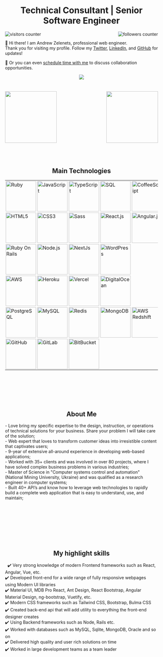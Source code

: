<h1 align="center">Technical Consultant | Senior Software Engineer</h1>

<img align="right" src="https://img.shields.io/github/followers/azelenets?label=Follow&style=social" alt="followers counter"/>
<img align="left" src="https://visitor-badge.laobi.icu/badge?page_id=azelenets.azelenets" alt="visitors counter"/>
<img height="15" />

<p>
  👋 Hi there! I am Andrew Zelenets, professional web engineer. 
  <br/>Thank you for visiting my profile. Follow my <a href="https://twitter.com/AndrewZelenets">Twitter</a>, <a href="www.linkedin.com/in/andrewzelenets">LinkedIn</a>, and <a href="https://github.com/azelenets">GitHub</a> for updates!
</p>

<p>
  🔔 Or you can even <a href="https://calendly.com/andrew-zelenets/30min">schedule time with me</a> to discuss collaboration opportunities.
</p>

<p align="center">
  <img src="https://github-profile-trophy.vercel.app/?username=azelenets&row=1&column=6&theme=gruvbox&margin-w=15&margin-h=15"/>
</p>
<!-- 
<p align="center">
    <img src="https://github-profile-trophy.vercel.app/?username=mern-dev-full&row=1&column=6&theme=gruvbox&margin-w=15&margin-h=15"/>
</p> -->

<!-- <img width="100%" src="https://activity-graph.herokuapp.com/graph?username=azelenets&theme=github&count_private=true" /> -->
<h1 align="center"></h1>
<img align="left" height="170px" src="https://github-readme-stats.vercel.app/api?username=azelenets&count_private=true&show_icons=true&theme=chartreuse-dark" />
<img align="right" height="170px" src="https://github-readme-stats.vercel.app/api/top-langs/?username=azelenets&layout=compact&theme=chartreuse-dark&langs_count=8" />

<img height="150" />

<br/>
<h2 font-weight="bold" style="display: block; text-align: center; margin-top: 100px;">Main Technologies</h2>
<table>
  <tr>
    <td title="Ruby" style="padding: 2px;"><img src="https://img.icons8.com/color/48/000000/ruby-programming-language.png" width="100" alt="Ruby"/></td>
    <td title="JavaScript" style="padding: 2px;"><img src="https://img.icons8.com/color/96/000000/javascript--v2.png" width="100" alt="JavaScript"></td>
    <td title="TypeScript" style="padding: 2px;"><img src="https://img.icons8.com/color/2x/typescript.png" width="100" alt="TypeScript"></td>
    <td title="SQL" style="padding: 2px;"><img src="https://cdn4.iconfinder.com/data/icons/flat-pro-database-set-1/32/sql-badge-512.png" width="100" alt="SQL"></td>
    <td title="CoffeeScript" style="padding: 2px;"><img src="https://raw.githubusercontent.com/prplx/svg-logos/master/svg/coffeescript.svg" width="100" alt="CoffeeScript"></td>
    <td title="Bash" style="padding: 2px;"><img src="https://upload.wikimedia.org/wikipedia/commons/thumb/4/4b/Bash_Logo_Colored.svg/1200px-Bash_Logo_Colored.svg.png" width="100" alt="Bash"></td>
  </tr>
  
  <tr>
    <td title="HTML5" style="padding: 2px;"><img src="https://img.icons8.com/color/2x/html-5.png" width="100" alt="HTML5"></td>
    <td title="CSS3" style="padding: 2px;"><img src="https://img.icons8.com/color/2x/css3.png" width="100" alt="CSS3"></td>
    <td title="Sass" style="padding: 2px;"><img src="https://img.icons8.com/color/2x/sass.png" width="100" alt="Sass"></td>
    <td title="React.js" style="padding: 2px;"><img src="https://www.paceit.co.uk/wp-content/uploads/2021/07/reactjs-development-company.png" width="100" alt="React.js"></td>
    <td title="Angular.js" style="padding: 2px;"><img src="https://img.icons8.com/color/2x/angularjs.png" width="100" alt="Angular.js"></td>
    <td title="Vue" style="padding: 2px;"><img src="https://upload.wikimedia.org/wikipedia/commons/thumb/9/95/Vue.js_Logo_2.svg/2367px-Vue.js_Logo_2.svg.png" width="100" alt="Vue"></td>
    <td title="Ember" style="padding: 2px;"><img src="https://emberjs.com/images/brand/ember-tomster-lockup-4c.svg" width="100" alt="Ember"></td>
    <td title="Bootstrap" style="padding: 2px;"><img src="https://img.icons8.com/color/2x/bootstrap.png" width="100" alt="Bootstrap"></td>
    <td title="Material UI" style="padding: 2px;"><img src="https://cdn.worldvectorlogo.com/logos/material-ui-1.svg" width="100" alt="MaterialUI"></td>
    <td title="StoryBook" style="padding: 2px;"><img src="https://iconape.com/wp-content/files/qa/371510/svg/371510.svg" width="100" alt="StroyBook"></td>
  </tr>
 
  <tr>
    <td title="Ruby On Rails" style="padding: 2px;"><img src="https://cdn.coursehunter.net/category/ror.png" width="100" alt="Ruby On Rails"/></td>
    <td title="Node.js" style="padding: 2px;"><img src="https://icon-library.com/images/js-icon/js-icon-13.jpg" width="100" alt="Node.js"></td>
    <td title="NextJs" style="padding: 2px;"><img src="https://sebastian-gomez.com/nextjs.png" width="100" alt="NextJs"></td>
    <td title="WordPress" style="padding: 2px;"><img src="https://upload.wikimedia.org/wikipedia/commons/thumb/9/98/WordPress_blue_logo.svg/1024px-WordPress_blue_logo.svg.png" width="100" alt="WordPress"></td>
  </tr>
  
  <tr>
    <td title="AWS" style="padding: 2px;"><img src="https://www.datacenterplanet.com/wp-content/uploads/2018/11/awslogo.png" width="100" alt="AWS"/></td>
    <td title="Heroku" style="padding: 2px;"><img src="https://iconape.com/wp-content/files/xn/371066/svg/371066.svg" width="100" alt="Heroku"/></td>
    <td title="Vercel" style="padding: 2px;"><img src="https://images.squarespace-cdn.com/content/v1/5cc22d6593a63233d214110c/1597710652025-QEY2UL92MLE1E2BX4WSJ/Vercel+%28Zeit%29.jpg" width="100" alt="Vercel"/></td>
    <td title="DigitalOcean" style="padding: 2px;"><img src="https://upload.wikimedia.org/wikipedia/commons/thumb/f/ff/DigitalOcean_logo.svg/1024px-DigitalOcean_logo.svg.png" width="100" alt="DigitalOcean"/></td>
  </tr>
  
  <tr>
    <td title="PostgreSQL" style="padding: 2px;"><img src="https://img.icons8.com/color/2x/postgreesql.png" width="100" alt="PostgreSQL"></td>
    <td title="MySQL" style="padding: 2px;"><img src="https://cdn.iconscout.com/icon/free/png-64/mysql-18-1174938.png" width="100" alt="MySQL"></td>
    <td title="Redis" style="padding: 2px;"><img src="https://webdock.io/application/files/6215/5864/9281/redis-square.png" width="100" alt="Redis"></td>
    <td title="MongoDB" style="padding: 2px;"><img src="https://cdn.iconscout.com/icon/free/png-128/mongodb-4-1175139.png" width="100" alt="MongoDB"></td>
    <td title="AWS Redshift" style="padding: 2px;"><img src="https://www.clipartmax.com/png/full/200-2006597_data-warehouse-em-nuvem-com-o-amazon-redshift-amazon-redshift-logo.png" width="100" alt="AWS Redshift"></td>
    <td title="ElasticSearch" style="padding: 2px;"><img src="https://brandslogos.com/wp-content/uploads/thumbs/elastic-elasticsearch-logo-vector.svg" width="100" alt="ElasticSearch"></td>
  </tr>
  
  <tr>
    <td title="GitHub" style="padding: 2px;"><img src="https://cdn-icons-png.flaticon.com/512/25/25231.png" width="100" alt="GitHub"></td>
    <td title="GitLab" style="padding: 2px;"><img src="https://cdn.worldvectorlogo.com/logos/gitlab.svg" width="100" alt="GitLab"></td>
    <td title="BitBucket" style="padding: 2px;"><img src="https://cdn.worldvectorlogo.com/logos/bitbucket-icon.svg" width="100" alt="BitBucket"></td>
  </tr>
</table>
 
<h2 font-weight="bold" style="display: block; text-align: center; margin-top: 100px;">About Me</h2>
- Love bring my specific expertise to the design, instruction, or operations of technical solutions for your business. Share your problem I will take care of the solution;</br>
- Web expert that loves to transform customer ideas into irresistible content that captivates users;</br>
- 9-year of extensive all-around experience in developing web-based applications;</br>
- Worked with 35+ clients and was involved in over 80 projects, where I have solved complex business problems in various industries;</br>
- Master of Science in "Computer systems control and automation" (National Mining University, Ukraine) and was qualified as a research engineer in computer systems;</br>
- Built 40+ API’s and know how to leverage web technologies to rapidly build a complete web application that is easy to understand, use, and maintain;</br>
<div>
  
    
<!-- ### Enthusiastic and creative developer with hands-on skills in a wide range of web applications -->
 
<!-- Over the past 8 years, as a Frontend Developer, I have developed, launched and customized highly responsive, easy to use, user-friendly websites and applications using advanced technologies such as React, Angular and Vue. </br>-->
 
<h2 font-weight="bold" style="display: block; text-align: center; margin-top: 100px;">My highlight skills</h2>
 
✔️ Very strong knowledge of modern Frontend frameworks such as React, Angular, Vue, etc. </br>
✔️ Developed front-end for a wide range of fully responsive webpages using Modern UI libraries</br>
✔️ Material UI, MDB Pro React, Ant Design, React Bootstrap, Angular Material Design, ng-bootstrap, Vuetify, etc. </br>
✔️ Modern CSS frameworks such as Tailwind CSS, Bootstrap, Bulma CSS </br>
✔️ Created back-end api that will add utility to everything the front-end designer creates </br>
✔️ Using Backend frameworks such as Node, Rails etc. </br>
✔️ Worked with databases such as MySQL, Sqlite, MongoDB, Oracle and so on </br>
✔️ Delivered high quality and user rich solutions on time </br>
✔️ Worked in large development teams as a team leader </br> 
 
</div>
